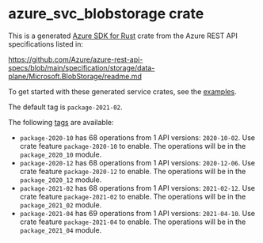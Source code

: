 # azure_svc_blobstorage crate

This is a generated [Azure SDK for Rust](https://github.com/Azure/azure-sdk-for-rust) crate from the Azure REST API specifications listed in:

https://github.com/Azure/azure-rest-api-specs/blob/main/specification/storage/data-plane/Microsoft.BlobStorage/readme.md

To get started with these generated service crates, see the [examples](https://github.com/Azure/azure-sdk-for-rust/blob/main/services/README.md#examples).

The default tag is `package-2021-02`.

The following [tags](https://github.com/Azure/azure-sdk-for-rust/blob/main/services/tags.md) are available:

- `package-2020-10` has 68 operations from 1 API versions: `2020-10-02`. Use crate feature `package-2020-10` to enable. The operations will be in the `package_2020_10` module.
- `package-2020-12` has 68 operations from 1 API versions: `2020-12-06`. Use crate feature `package-2020-12` to enable. The operations will be in the `package_2020_12` module.
- `package-2021-02` has 68 operations from 1 API versions: `2021-02-12`. Use crate feature `package-2021-02` to enable. The operations will be in the `package_2021_02` module.
- `package-2021-04` has 69 operations from 1 API versions: `2021-04-10`. Use crate feature `package-2021-04` to enable. The operations will be in the `package_2021_04` module.